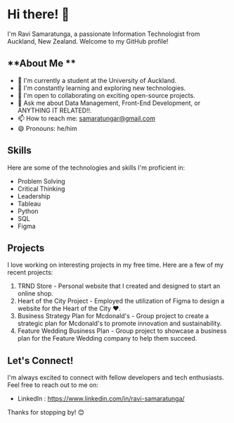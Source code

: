 # **Hi there!** 👋

I'm Ravi Samaratunga, a passionate Information Technologist from Auckland, New Zealand. Welcome to my GitHub profile!

## **About Me **

- 🔭 I'm currently a student at the University of Auckland.
- 🌱 I'm constantly learning and exploring new technologies.
- 👯 I'm open to collaborating on exciting open-source projects.
- 💬 Ask me about Data Management, Front-End Development, or ANYTHING IT RELATED!!.
- 📫 How to reach me: samaratungar@gmail.com
- 😄 Pronouns: he/him

## **Skills**

Here are some of the technologies and skills I'm proficient in:

- Problem Solving    
- Critical Thinking
- Leadership
- Tableau
- Python
- SQL
- Figma

## **Projects**

I love working on interesting projects in my free time. Here are a few of my recent projects:

1. TRND Store - Personal website that I created and designed to start an online shop.
2. Heart of the City Project - Employed the utilization of Figma to design a website for the Heart of the City ❤️. 
3. Business Strategy Plan for Mcdonald's - Group project to create a strategic plan for Mcdonald's to promote innovation and sustainability. 
4. Feature Wedding Business Plan - Group project to showcase a business plan for the Feature Wedding company to help them succeed.

## **Let's Connect!**

I'm always excited to connect with fellow developers and tech enthusiasts. Feel free to reach out to me on:

- LinkedIn : https://www.linkedin.com/in/ravi-samaratunga/

Thanks for stopping by! 😊
